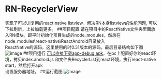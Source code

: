 # RN-RecyclerView
实现了可以UI复用的react native listview，解决RN本身listview的性能问题, 可以下拉刷新，上拉加载更多。
##项目配置
请在项目中的ReactNative文件夹里面放入RN模块，即平时初始化项目生成的node_modules，然后在node_modules\react-native\ReactAndroid目录放入<br>
ReactNative的源码，这里使用的时0.31版本的源码，最后目录结构如下图
![image](https://github.com/iceskyblue/RN-RecyclerView/blob/master/rn-source.png)
##项目运行
[可以直接下载app-debug.apk](https://github.com/iceskyblue/RN-RecyclerView/blob/master/app-debug.apk)，在pc上配置好你的react环境，拷贝index.android.js 和文件夹RecyclerList到react环境，执行react-native start，然后打开apk<br>设置服务器地址。
##运行截图
 ![image](https://github.com/iceskyblue/RN-RecyclerView/blob/master/Screenshot.png)
